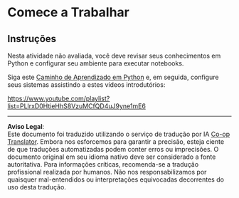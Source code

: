 <!--
CO_OP_TRANSLATOR_METADATA:
{
  "original_hash": "4c4698044bb8af52cfb6388a4ee0e53b",
  "translation_date": "2025-08-29T21:30:36+00:00",
  "source_file": "1-Introduction/1-intro-to-ML/assignment.md",
  "language_code": "br"
}
-->
# Comece a Trabalhar

## Instruções

Nesta atividade não avaliada, você deve revisar seus conhecimentos em Python e configurar seu ambiente para executar notebooks.

Siga este [Caminho de Aprendizado em Python](https://docs.microsoft.com/learn/paths/python-language/?WT.mc_id=academic-77952-leestott) e, em seguida, configure seus sistemas assistindo a estes vídeos introdutórios:

https://www.youtube.com/playlist?list=PLlrxD0HtieHhS8VzuMCfQD4uJ9yne1mE6

---

**Aviso Legal**:  
Este documento foi traduzido utilizando o serviço de tradução por IA [Co-op Translator](https://github.com/Azure/co-op-translator). Embora nos esforcemos para garantir a precisão, esteja ciente de que traduções automatizadas podem conter erros ou imprecisões. O documento original em seu idioma nativo deve ser considerado a fonte autoritativa. Para informações críticas, recomenda-se a tradução profissional realizada por humanos. Não nos responsabilizamos por quaisquer mal-entendidos ou interpretações equivocadas decorrentes do uso desta tradução.